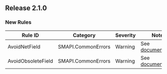 ## Release 2.1.0
### New Rules
Rule ID                   | Category           | Severity | Notes
------------------------- | ------------------ | -------- | ------------------------------------------------------------
AvoidNetField             | SMAPI.CommonErrors | Warning  | See [documentation](https://smapi.io/package/code-warnings).
AvoidObsoleteField        | SMAPI.CommonErrors | Warning  | See [documentation](https://smapi.io/package/code-warnings).
